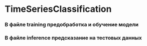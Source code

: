 # TimeSeriesClassification
### В файле training предобработка и обучение модели
### В файле inference предсказание на тестовых данных
